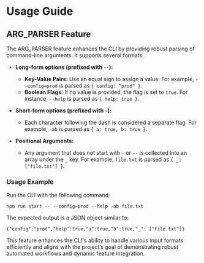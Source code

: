 # Usage Guide

## ARG_PARSER Feature

The ARG_PARSER feature enhances the CLI by providing robust parsing of command-line arguments. It supports several formats:

- **Long-form options (prefixed with `--`):**
  - **Key-Value Pairs:** Use an equal sign to assign a value. For example, `--config=prod` is parsed as `{ config: "prod" }`.
  - **Boolean Flags:** If no value is provided, the flag is set to `true`. For instance, `--help` is parsed as `{ help: true }`.

- **Short-form options (prefixed with `-`):**
  - Each character following the dash is considered a separate flag. For example, `-ab` is parsed as `{ a: true, b: true }`.

- **Positional Arguments:**
  - Any argument that does not start with `-` or `--` is collected into an array under the `_` key. For example, `file.txt` is parsed as `{ _: ["file.txt"] }`.

### Usage Example

Run the CLI with the following command:

```
npm run start -- --config=prod --help -ab file.txt
```

The expected output is a JSON object similar to:

```
{"config":"prod","help":true,"a":true,"b":true,"_": ["file.txt"]}
```

This feature enhances the CLI's ability to handle various input formats efficiently and aligns with the project’s goal of demonstrating robust automated workflows and dynamic feature integration.

